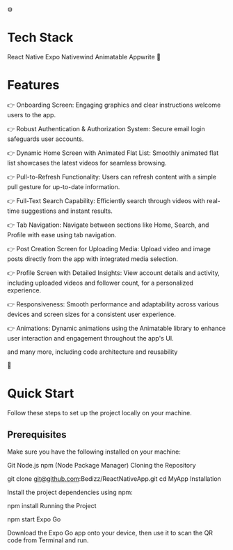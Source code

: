 ⚙️ <h1>Tech Stack</h1>
React Native
Expo
Nativewind
Animatable
Appwrite
🔋 <h1>Features</h1>
👉 Onboarding Screen: Engaging graphics and clear instructions welcome users to the app.

👉 Robust Authentication & Authorization System: Secure email login safeguards user accounts.

👉 Dynamic Home Screen with Animated Flat List: Smoothly animated flat list showcases the latest videos for seamless browsing.

👉 Pull-to-Refresh Functionality: Users can refresh content with a simple pull gesture for up-to-date information.

👉 Full-Text Search Capability: Efficiently search through videos with real-time suggestions and instant results.

👉 Tab Navigation: Navigate between sections like Home, Search, and Profile with ease using tab navigation.

👉 Post Creation Screen for Uploading Media: Upload video and image posts directly from the app with integrated media selection.

👉 Profile Screen with Detailed Insights: View account details and activity, including uploaded videos and follower count, for a personalized experience.

👉 Responsiveness: Smooth performance and adaptability across various devices and screen sizes for a consistent user experience.

👉 Animations: Dynamic animations using the Animatable library to enhance user interaction and engagement throughout the app's UI.

and many more, including code architecture and reusability

🤸 <h1>Quick Start</h1>
Follow these steps to set up the project locally on your machine.

<h2>Prerequisites</h2>

Make sure you have the following installed on your machine:

Git
Node.js
npm (Node Package Manager)
Cloning the Repository

git clone git@github.com:Bedizz/ReactNativeApp.git
cd MyApp
Installation

Install the project dependencies using npm:

npm install
Running the Project

npm start
Expo Go

Download the Expo Go app onto your device, then use it to scan the QR code from Terminal and run.
